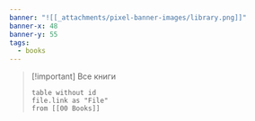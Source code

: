 ```yaml
---
banner: "![[_attachments/pixel-banner-images/library.png]]"
banner-x: 48
banner-y: 55
tags:
  - books
---
```

>[!important] Все книги
>```dataview
>table without id
>file.link as "File"
>from [[00 Books]]
>```



